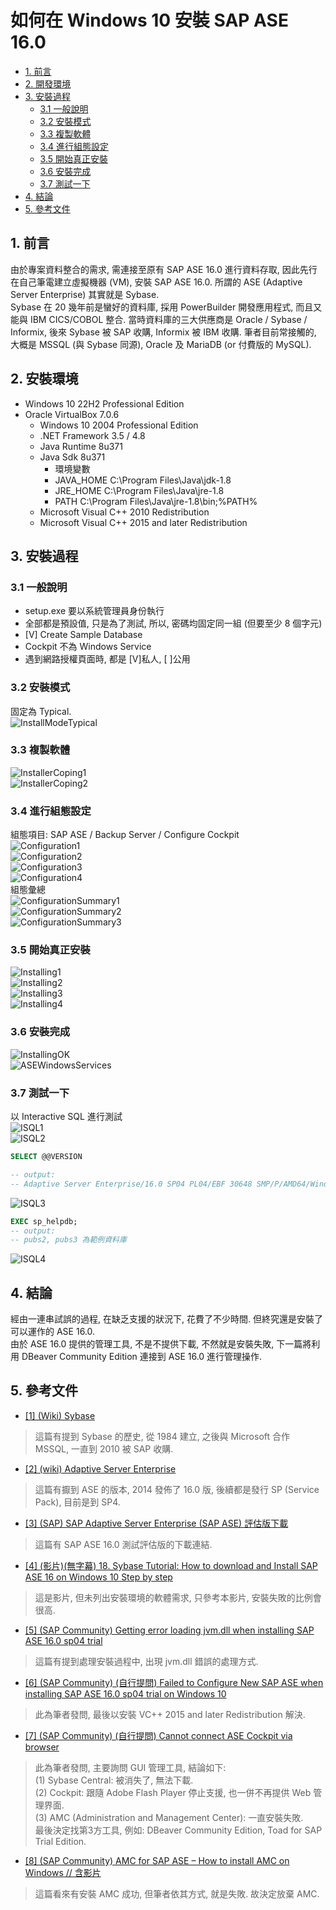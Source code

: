 # 如何在 Windows 10 安裝 SAP ASE 16.0

* [1. 前言](#1-前言)  
* [2. 開發環境](#2-開發環境)  
* [3. 安裝過程](#3-安裝過程)  
  * [3.1 一般說明](#31-一般說明)  
  * [3.2 安裝模式](#32-安裝模式)  
  * [3.3 複製軟體](#33-複製軟體)
  * [3.4 進行組態設定](#34-進行組態設定)
  * [3.5 開始真正安裝](#35-開始真正安裝)
  * [3.6 安裝完成](#36-安裝完成)
  * [3.7 測試一下](#37-測試一下)
* [4. 結論](#4-結論)  
* [5. 參考文件](#5-參考文件)  

## 1. 前言
由於專案資料整合的需求, 需連接至原有 SAP ASE 16.0 進行資料存取, 因此先行在自己筆電建立虛擬機器 (VM), 安裝 SAP ASE 16.0. 所謂的 ASE (Adaptive Server Enterprise) 其實就是 Sybase.  
Sybase 在 20 幾年前是蠻好的資料庫, 採用 PowerBuilder 開發應用程式, 而且又能與 IBM CICS/COBOL 整合.   當時資料庫的三大供應商是 Oracle / Sybase / Informix, 後來 Sybase 被 SAP 收購, Informix 被 IBM 收購.   筆者目前常接觸的, 大概是 MSSQL (與 Sybase 同源),  Oracle 及 MariaDB (or 付費版的 MySQL).  

## 2. 安裝環境
* Windows 10 22H2 Professional Edition  
* Oracle VirtualBox 7.0.6  
  * Windows 10 2004 Professional Edition  
  * .NET Framework 3.5 / 4.8  
  * Java Runtime 8u371  
  * Java Sdk 8u371  
    * 環境變數
    * JAVA_HOME   C:\Program Files\Java\jdk-1.8
    * JRE_HOME    C:\Program Files\Java\jre-1.8
    * PATH        C:\Program Files\Java\jre-1.8\bin;%PATH%
  * Microsoft Visual C++ 2010 Redistribution  
  * Microsoft Visual C++ 2015 and later Redistribution  

## 3. 安裝過程

### 3.1 一般說明

* setup.exe 要以系統管理員身份執行  
* 全部都是預設值, 只是為了測試, 所以, 密碼均固定同一組 (但要至少 8 個字元)  
* [V] Create Sample Database  
* Cockpit 不為 Windows Service  
* 遇到網路授權頁面時, 都是 [V]私人, [ ]公用  

### 3.2 安裝模式
固定為 Typical.  
![InstallModeTypical](pictures/01-install-mode-typical.png)  

### 3.3 複製軟體
![InstallerCoping1](pictures/11-installer-coping.png)  
![InstallerCoping2](pictures/12-installer-coping.png)  

### 3.4 進行組態設定
組態項目: SAP ASE / Backup Server / Configure Cockpit  
![Configuration1](pictures/21-configure-1.png)  
![Configuration2](pictures/22-configure-2.png)  
![Configuration3](pictures/23-configure-3.png)  
![Configuration4](pictures/24-configure-4.png)  
組態彙總  
![ConfigurationSummary1](pictures/26-configure-summary-1.png)  
![ConfigurationSummary2](pictures/27-configure-summary-2.png)  
![ConfigurationSummary3](pictures/27-configure-summary-2.png)  

### 3.5 開始真正安裝
![Installing1](pictures/31-installing-1.png)  
![Installing2](pictures/32-installing-2.png)  
![Installing3](pictures/33-installing-3.png)  
![Installing4](pictures/34-installing-4.png)  

### 3.6 安裝完成
![InstallingOK](pictures/41-installing-ok.png)  
![ASEWindowsServices](pictures/42-ase-windows-services.png)  

### 3.7 測試一下
以 Interactive SQL 進行測試  
![ISQL1](pictures/51-isql-1.png)  
![ISQL2](pictures/52-isql-2.png)  

```sql
SELECT @@VERSION

-- output:
-- Adaptive Server Enterprise/16.0 SP04 PL04/EBF 30648 SMP/P/AMD64/Windows 2012 R2/ase160sp04pl04x/0/64-bit/FBO/Tue Feb 14 19:49:11 2023
```
![ISQL3](pictures/53-isql-3.png)  

```sql
EXEC sp_helpdb;
-- output:
-- pubs2, pubs3 為範例資料庫
```
![ISQL4](pictures/54-isql-4.png)  


## 4. 結論 
經由一連串試誤的過程, 在缺乏支援的狀況下, 花費了不少時間. 但終究還是安裝了可以運作的 ASE 16.0.  
由於 ASE 16.0 提供的管理工具, 不是不提供下載, 不然就是安裝失敗, 下一篇將利用 DBeaver Community Edition 連接到 ASE 16.0 進行管理操作.

## 5. 參考文件

* <a href="https://zh.wikipedia.org/zh-tw/Sybase" target="_blank">[1] (Wiki) Sybase</a>
> 這篇有提到 Sybase 的歷史, 從 1984 建立, 之後與 Microsoft 合作 MSSQL, 一直到 2010 被 SAP 收購.  

* <a href="https://en.wikipedia.org/wiki/Adaptive_Server_Enterprise" target="_blank">[2] (wiki) Adaptive Server Enterprise</a>
> 這篇有擫到 ASE 的版本, 2014 發佈了 16.0 版, 後續都是發行 SP (Service Pack), 目前是到 SP4.  

* <a href="https://www.sap.com/products/technology-platform/sybase-ase.html" target="_blank">[3] (SAP) SAP Adaptive Server Enterprise (SAP ASE) 評估版下載</a>
> 這篇有 SAP ASE 16.0 測試評估版的下載連結.  

* <a href="https://www.youtube.com/watch?v=bsDvuywse9M" target="_blank">[4] (影片)(無字幕) 18. Sybase Tutorial: How to download and Install SAP ASE 16 on Windows 10 Step by step</a>
> 這是影片, 但未列出安裝環境的軟體需求, 只參考本影片, 安裝失敗的比例會很高.  

* <a href="https://answers.sap.com/questions/13394824/getting-error-loading-jvmdll-when-installing-sap-a.html" target="_blank">[5] (SAP Community) Getting error loading jvm.dll when installing SAP ASE 16.0 sp04 trial</a>
> 這篇有提到處理安裝過程中, 出現 jvm.dll 錯誤的處理方式.  

* <a href="https://answers.sap.com/questions/13895392/failed-to-configure-new-sap-ase-when-installing-sa.html" target="_blank">[6] (SAP Community) (自行提問) Failed to Configure New SAP ASE when installing SAP ASE 16.0 sp04 trial on Windows 10</a>
> 此為筆者發問, 最後以安裝 VC++ 2015 and later Redistribution 解決.  

* <a href="https://answers.sap.com/questions/13903316/cannot-connect-ase-cockpit-via-browser.html" target="_blank">[7] (SAP Community) (自行提問) Cannot connect ASE Cockpit via browser</a> 
> 此為筆者發問, 主要詢問 GUI 管理工具, 結論如下:  
> (1) Sybase Central: 被消失了, 無法下載.  
> (2) Cockpit: 跟隨 Adobe Flash Player 停止支援, 也一併不再提供 Web 管理界面.  
> (3) AMC (Administration and Management Center): 一直安裝失敗.  
> 最後決定找第3方工具, 例如: DBeaver Community Edition, Toad for SAP Trial Edition.  

* <a href="https://blogs.sap.com/2021/10/14/amc-for-sap-ase-how-to-install-amc-on-windows/" target="_blank">[8] (SAP Community) AMC for SAP ASE – How to install AMC on Windows // 含影片</a>
> 這篇看來有安裝 AMC 成功, 但筆者依其方式, 就是失敗. 故決定放棄 AMC.    







